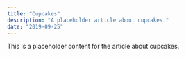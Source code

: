 ```yaml
---
title: "Cupcakes"
description: "A placeholder article about cupcakes."
date: "2019-09-25"
---
```


This is a placeholder content for the article about cupcakes.
